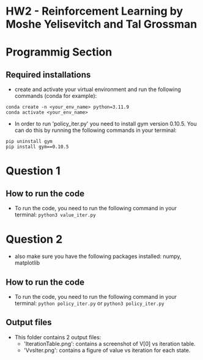 # HW2 - Reinforcement Learning by Moshe Yelisevitch and Tal Grossman

# Programmig Section  

## Required installations
- create and activate your virtual environment and run the following commands (conda for example):
```
conda create -n <your_env_name> python=3.11.9
conda activate <your_env_name>
```
- In order to run 'policy_iter.py' you need to install gym version 0.10.5. You can do this by running the following commands in your terminal:

```
pip uninstall gym
pip install gym==0.10.5
```

# Question 1
## How to run the code
- To run the code, you need to run the following command in your terminal:
``` python3 value_iter.py ```




# Question 2 
- also make sure you have the following packages installed: numpy, matplotlib
## How to run the code
- To run the code, you need to run the following command in your terminal:
``` python policy_iter.py ``` 
or
``` python3 policy_iter.py ```
## Output files
- This folder contains 2 output files:
    - 'IterationTable.png': contains a screenshot of V[0] vs iteration table.
    - 'VvsIter.png': contains a figure of value vs iteration for each state.
    


